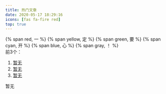```yaml
---
title: 热门文章
date: 2020-05-17 18:29:16
icons: [fas fa-fire red]
top: true
---
```


{% span red, 一 %} {% span yellow, 定 %} {% span green, 要 %} {% span cyan, 开 %} {% span blue, 心 %} {% span gray, ！ %}  
前3个：  
1. [暂无](#)
2. [暂无](#)
3. [暂无](#)
 
<!--more-->
 
暂无